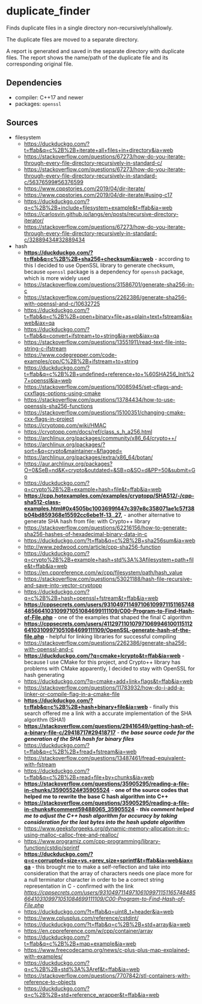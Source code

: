 # duplicate_finder

Finds duplicate files in a single directory non-recursively/shallowly.

The duplicate files are moved to a separate directory.

A report is generated and saved in the separate directory with duplicate files. The report shows the name/path of the duplicate file and its corresponding original file.

## Dependencies

- compiler: C++17 and newer
- packages: `openssl`

## Sources

- filesystem
    - https://duckduckgo.com/?t=ffab&q=c%2B%2B+iterate+all+files+in+directory&ia=web
    - https://stackoverflow.com/questions/67273/how-do-you-iterate-through-every-file-directory-recursively-in-standard-c/
    - https://stackoverflow.com/questions/67273/how-do-you-iterate-through-every-file-directory-recursively-in-standard-c/56376599#56376599
    - https://www.cppstories.com/2019/04/dir-iterate/
    - https://www.cppstories.com/2019/04/dir-iterate/#using-c17
    - https://duckduckgo.com/?q=c%2B%2B+include+filesystem+example&t=ffab&ia=web
    - https://carlosvin.github.io/langs/en/posts/recursive-directory-iterator/
    - https://stackoverflow.com/questions/67273/how-do-you-iterate-through-every-file-directory-recursively-in-standard-c/32889434#32889434
- hash
    - **https://duckduckgo.com/?t=ffab&q=c%2B%2B+sha256+checksum&ia=web** - according to this I decided to use OpenSSL library to generate checksum, because `openssl` package is a dependency for `openssh` package, which is more widely used
    - https://stackoverflow.com/questions/31586701/generate-sha256-in-c
    - https://stackoverflow.com/questions/2262386/generate-sha256-with-openssl-and-c/10632725
    - https://duckduckgo.com/?t=ffab&q=c%2B%2B+open+binary+file+as+plain+text+fstream&ia=web&iax=qa
    - https://duckduckgo.com/?t=ffab&q=convert+ifstream+to+string&ia=web&iax=qa
    - https://stackoverflow.com/questions/13551911/read-text-file-into-string-c-ifstream
    - https://www.codegrepper.com/code-examples/cpp/C%2B%2B+ifstream+to+string
    - https://duckduckgo.com/?t=ffab&q=c%2B%2B+undefined+reference+to+%60SHA256_Init%27+openssl&ia=web
    - https://stackoverflow.com/questions/10085945/set-cflags-and-cxxflags-options-using-cmake
    - https://stackoverflow.com/questions/13784434/how-to-use-openssls-sha256-functions
    - https://stackoverflow.com/questions/15100351/changing-cmake-cxx-flags-in-project
    - https://cryptopp.com/wiki/HMAC
    - https://cryptopp.com/docs/ref/class_s_h_a256.html
    - https://archlinux.org/packages/community/x86_64/crypto++/
    - https://archlinux.org/packages/?sort=&q=crypto&maintainer=&flagged=
    - https://archlinux.org/packages/extra/x86_64/botan/
    - https://aur.archlinux.org/packages?O=0&SeB=nd&K=crypto&outdated=&SB=p&SO=d&PP=50&submit=Go
    - https://duckduckgo.com/?q=crypto%2B%2B+example+hash+file&t=ffab&ia=web
    - **https://cpp.hotexamples.com/examples/cryptopp/SHA512/-/cpp-sha512-class-examples.html#0x4505bc1003699f447c397e8c358071ae1c57f38b04bd859368e15592cc6ebe1f-13,,27,** - another alternative to generate SHA hash from file: with Crypto++ library
    - https://stackoverflow.com/questions/62216156/how-to-generate-sha256-hashes-of-hexadecimal-binary-data-in-c
    - https://duckduckgo.com/?t=ffab&q=c%2B%2B+sha256sum&ia=web
    - http://www.zedwood.com/article/cpp-sha256-function
    - https://duckduckgo.com/?q=crypto%2B%2B+example+hash+std%3A%3Afilesystem+path+file&t=ffab&ia=web
    - https://en.cppreference.com/w/cpp/filesystem/path/hash_value
    - https://stackoverflow.com/questions/53021188/hash-file-recursive-and-save-into-vector-cryptopp
    - https://duckduckgo.com/?q=c%2B%2B+hash+openssl+fstream&t=ffab&ia=web
    - **https://cppsecrets.com/users/931049711497106109971151165748485664103109971051084699111109/C00-Program-to-Find-Hash-of-File.php** - one of the examples that shaped the final C algorithm
    - **https://cppsecrets.com/users/41129711010797106994610011511264103109971051084699111109/OpenSSL-generate-hash-of-the-file.php** - helpful for linking libraries for successful compiling
    - https://stackoverflow.com/questions/2262386/generate-sha256-with-openssl-and-c
    - **https://duckduckgo.com/?q=cmake+lcrypto&t=ffab&ia=web** - because I use CMake for this project, and Crypto++ library has problems with CMake apparently, I decided to stay with OpenSSL for hash generating 
    - https://duckduckgo.com/?q=cmake+add+link+flags&t=ffab&ia=web
    - https://stackoverflow.com/questions/11783932/how-do-i-add-a-linker-or-compile-flag-in-a-cmake-file
    - **https://duckduckgo.com/?t=ffab&q=c%2B%2B+hash+binary+file&ia=web** - finally this search offered me a link with a accurate implementation of the SHA algorithm (SHA1)
    - **https://stackoverflow.com/questions/29416549/getting-hash-of-a-binary-file-c/29418717#29418717** - **_the base source code for the generation of the SHA hash for binary files_**
    - https://duckduckgo.com/?t=ffab&q=c%2B%2B+fread+fstream&ia=web
    - https://stackoverflow.com/questions/13487461/fread-equivalent-with-fstream
    - https://duckduckgo.com/?t=ffab&q=c%2B%2B+read+file+by+chunks&ia=web
    - **https://stackoverflow.com/questions/35905295/reading-a-file-in-chunks/35905524#35905524** - **one of the source codes that helped me to rewrite the base C hash algorithm into C++**
    - **https://stackoverflow.com/questions/35905295/reading-a-file-in-chunks#comment59488065_35905524** - **_this comment helped me to adjust the C++ hash algorithm for accuracy by taking consideration for the last bytes into the hash update algorithm_**
    - https://www.geeksforgeeks.org/dynamic-memory-allocation-in-c-using-malloc-calloc-free-and-realloc/
    - https://www.programiz.com/cpp-programming/library-function/cstdio/sprintf
    - **https://duckduckgo.com/?q=c+corrupted+size+vs.+prev_size+sprintf&t=ffab&ia=web&iax=qa** - this brought me to make a self-reflection and take into consideration that the array of characters needs one place more for a null terminator character in order to be a correct string representation in C - confirmed with the link _https://cppsecrets.com/users/931049711497106109971151165748485664103109971051084699111109/C00-Program-to-Find-Hash-of-File.php_
    - https://duckduckgo.com/?t=ffab&q=uint8_t+header&ia=web
    - https://www.cplusplus.com/reference/cstdint/
    - https://duckduckgo.com/?t=ffab&q=c%2B%2B+std+array&ia=web
    - https://en.cppreference.com/w/cpp/container/array
    - https://duckduckgo.com/?t=ffab&q=c%2B%2B+map+example&ia=web
    - https://www.freecodecamp.org/news/c-plus-plus-map-explained-with-examples/
    - https://duckduckgo.com/?q=c%2B%2B+std%3A%3Aref&t=ffab&ia=web
    - https://stackoverflow.com/questions/7707842/stl-containers-with-reference-to-objects
    - https://duckduckgo.com/?q=c%2B%2B+std+reference_wrapper&t=ffab&ia=web
